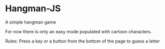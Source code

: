 # Hangman-JS
A simple hangman game

For now there is only an easy mode populated with cartoon characters.

Rules:
Press a key or a button from the bottom of the page to guess a letter

